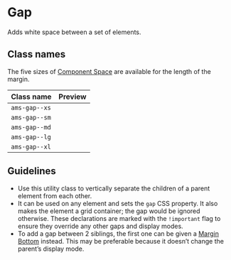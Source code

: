 <!-- @license CC0-1.0 -->

# Gap

Adds white space between a set of elements.

## Class names

The five sizes of [Component Space](/docs/foundation-design-tokens-space--docs) are available for the length of the margin.

| Class name    | Preview                                                                                   |
| ------------- | ----------------------------------------------------------------------------------------- |
| `ams-gap--xs` | <div className="ams-docs-token-preview--space" style="inline-size: var(--ams-gap-xs);" /> |
| `ams-gap--sm` | <div className="ams-docs-token-preview--space" style="inline-size: var(--ams-gap-sm);" /> |
| `ams-gap--md` | <div className="ams-docs-token-preview--space" style="inline-size: var(--ams-gap-md);" /> |
| `ams-gap--lg` | <div className="ams-docs-token-preview--space" style="inline-size: var(--ams-gap-lg);" /> |
| `ams-gap--xl` | <div className="ams-docs-token-preview--space" style="inline-size: var(--ams-gap-xl);" /> |

## Guidelines

- Use this utility class to vertically separate the children of a parent element from each other.
- It can be used on any element and sets the `gap` CSS property.
  It also makes the element a grid container; the gap would be ignored otherwise.
  These declarations are marked with the `!important` flag to ensure they override any other gaps and display modes.
- To add a gap between 2 siblings, the first one can be given a [Margin Bottom](/docs/utilities-css-margin--docs) instead.
  This may be preferable because it doesn’t change the parent’s display mode.
